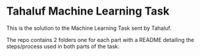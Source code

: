 # Tahaluf Machine Learning Task

This is the solution to the Machine Learning Task sent by Tahaluf.

The repo contains 2 folders one for each part with a README detailing the steps/process used in both parts of the task.
